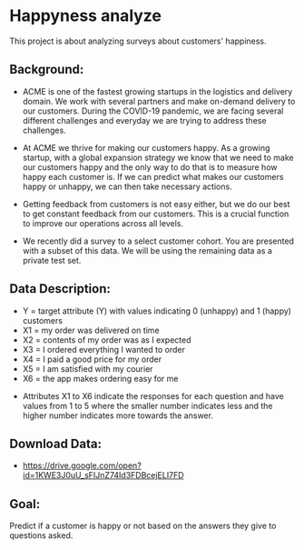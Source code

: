 # Happyness analyze

This project is about analyzing surveys about customers' happiness. 

## Background:

- ACME is one of the fastest growing startups in the logistics and delivery domain. We work with several partners and make on-demand delivery to our customers. During the COVID-19 pandemic, we are facing several different challenges and everyday we are trying to address these challenges.

- At ACME we thrive for making our customers happy. As a growing startup, with a global expansion strategy we know that we need to make our customers happy and the only way to do that is to measure how happy each customer is. If we can predict what makes our customers happy or unhappy, we can then take necessary actions.

- Getting feedback from customers is not easy either, but we do our best to get constant feedback from our customers. This is a crucial function to improve our operations across all levels.

- We recently did a survey to a select customer cohort. You are presented with a subset of this data. We will be using the remaining data as a private test set.

## Data Description:

- Y = target attribute (Y) with values indicating 0 (unhappy) and 1 (happy) customers
- X1 = my order was delivered on time
- X2 = contents of my order was as I expected
- X3 = I ordered everything I wanted to order
- X4 = I paid a good price for my order
- X5 = I am satisfied with my courier
- X6 = the app makes ordering easy for me

 + Attributes X1 to X6 indicate the responses for each question and have values from 1 to 5 where the smaller number indicates less and the higher number indicates more towards the answer.

## Download Data:

- https://drive.google.com/open?id=1KWE3J0uU_sFIJnZ74Id3FDBcejELI7FD

## Goal:

Predict if a customer is happy or not based on the answers they give to questions asked.
